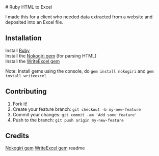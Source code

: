 <snippet>
  <content>
# Ruby HTML to Excel

I made this for a client who needed data extracted from a website and deposited into an Excel file.

## Installation

Install <a href="https://www.ruby-lang.org/en/downloads/">Ruby</a><br>
Install the <a href="https://rubygems.org/gems/nokogiri">Nokogiri gem</a> (for parsing HTML)<br>
Install the <a href="https://rubygems.org/gems/writeexcel">WriteExcel gem</a>

Note:  Install gems using the console, do `gem install nokogiri` and `gem install writeexcel`

## Contributing

1. Fork it!
2. Create your feature branch: `git checkout -b my-new-feature`
3. Commit your changes: `git commit -am 'Add some feature'`
4. Push to the branch: `git push origin my-new-feature`

## Credits

<a href="https://rubygems.org/gems/nokogiri">Nokogiri gem</a>
<a href="https://rubygems.org/gems/writeexcel">WriteExcel gem</a>
</content>
  <tabTrigger>readme</tabTrigger>
</snippet>
